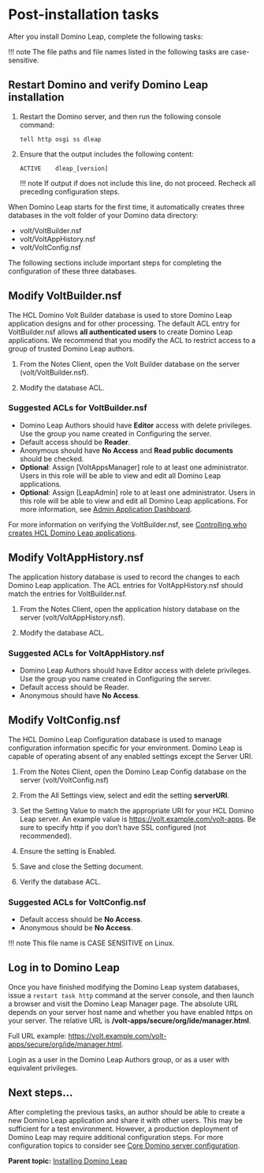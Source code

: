 # Post-installation tasks

After you install Domino Leap, complete the following tasks:

!!! note
    The file paths and file names listed in the following tasks are case-sensitive.

## Restart Domino and verify Domino Leap installation

1. Restart the Domino server, and then run the following console command:

    ```
    tell http osgi ss dleap
    ```

2. Ensure that the output includes the following content:

    ```
    ACTIVE    dleap_[version]
    ```

    !!! note
        If output if does not include this line, do not proceed. Recheck all preceding configuration steps.

When Domino Leap starts for the first time, it automatically creates three databases in the volt folder of your Domino data directory:

- volt/VoltBuilder.nsf
- volt/VoltAppHistory.nsf
- volt/VoltConfig.nsf

The following sections include important steps for completing the configuration of these three databases.


## Modify VoltBuilder.nsf

The HCL Domino Volt Builder database is used to store Domino Leap application designs and for other processing. The default ACL entry for VoltBuilder.nsf allows **all authenticated users** to create Domino Leap applications. We recommend that you modify the ACL to restrict access to a group of trusted Domino Leap authors.

1. From the Notes Client, open the Volt Builder database on the server (volt/VoltBuilder.nsf).

2. Modify the database ACL.

### Suggested ACLs for VoltBuilder.nsf

- Domino Leap Authors should have **Editor** access with delete privileges. Use the group you name created in Configuring the server.
- Default access should be **Reader**.
- Anonymous should have **No Access** and **Read public documents** should be checked.
- **Optional**: Assign [VoltAppsManager] role to at least one administrator. Users in this role will be able to view and edit all Domino Leap applications.
- **Optional**: Assign [LeapAdmin] role to at least one administrator. Users in this role will be able to view and edit all Domino Leap applications. For more information, see [Admin Application Dashboard](admin_application_dashboard.md).

For more information on verifying the VoltBuilder.nsf, see [Controlling who creates HCL Domino Leap applications](dleap_control_creating_applications.md).


## Modify VoltAppHistory.nsf

The application history database is used to record the changes to each Domino Leap application. The ACL entries for VoltAppHistory.nsf should match the entries for VoltBuilder.nsf.

1. From the Notes Client, open the application history database on the server (volt/VoltAppHistory.nsf).

2. Modify the database ACL.

### Suggested ACLs for VoltAppHistory.nsf

- Domino Leap Authors should have Editor access with delete privileges. Use the group you name created in Configuring the server.
- Default access should be Reader.
- Anonymous should have **No Access**.


## Modify VoltConfig.nsf

The HCL Domino Leap Configuration database is used to manage configuration information specific for your environment. Domino Leap is capable of operating absent of any enabled settings except the Server URI.

1. From the Notes Client, open the Domino Leap Config database on the server (volt/VoltConfig.nsf)

2. From the All Settings view, select and edit the setting **serverURI**.

3. Set the Setting Value to match the appropriate URI for your HCL Domino Leap server. An example value is https://volt.example.com/volt-apps. Be sure to specify http if you don’t have SSL configured (not recommended).

4. Ensure the setting is Enabled.

5. Save and close the Setting document.

6. Verify the database ACL.

### Suggested ACLs for VoltConfig.nsf

- Default access should be **No Access**.
- Anonymous should be **No Access**.

!!! note
    This file name is CASE SENSITIVE on Linux.


## Log in to Domino Leap

Once you have finished modifying the Domino Leap system databases, issue a ```restart task http``` command at the server console, and then launch a browser and visit the Domino Leap Manager page. The absolute URL depends on your server host name and whether you have enabled https on your server. The relative URL is **/volt-apps/secure/org/ide/manager.html**.

Full URL example: https://volt.example.com/volt-apps/secure/org/ide/manager.html.

Login as a user in the Domino Leap Authors group, or as a user with equivalent privileges.

## Next steps...

After completing the previous tasks, an author should be able to create a new Domino Leap application and share it with other users. This may be sufficient for a test environment. However, a production deployment of Domino Leap may require additional configuration steps. For more configuration topics to consider see [Core Domino server configuration](dleap_core_domino_config.md).

**Parent topic:** [Installing Domino Leap](dleap_install_overview.md)